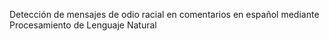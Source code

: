 Detección de mensajes de odio racial en comentarios en español mediante Procesamiento de Lenguaje Natural
